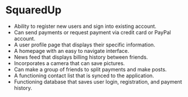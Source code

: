 # SquaredUp

- Ability to register new users and sign into existing account. 
- Can send payments or request payment via credit card or PayPal account. 
- A user profile page that displays their specific information. 
- A homepage with an easy to navigate interface.
- News feed that displays billing history between friends. 
- Incorporates a camera that can save pictures. 
- Can make a group of friends to split payments and make posts. 
- A functioning contact list that is synced to the application. 
- Functioning database that saves user login, registration, and payment history. 
